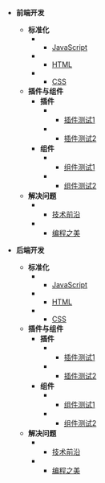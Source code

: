 <!-- docs/_sidebar.md -->

- **前端开发**
  - **标准化**
    - * [JavaScript](/FrontEndDev/StandDev/Javascript.md)
    - * [HTML](/FrontEndDev/StandDev/HTML.md)
    - * [CSS](/FrontEndDev/StandDev/CSS.md)
  - **插件与组件**
    <!-- - * [插件](/FrontEndDev/PlugsAndComps/Plugs) -->
    - **插件**
      - * [插件测试1](/FrontEndDev/PlugsAndComps/Plugs/PlugsTest1.md)
      - * [插件测试2](/FrontEndDev/PlugsAndComps/Plugs/PlugsTest2.md)
    <!-- - * [组件](/FrontEndDev/PlugsAndComps/Comps) -->
    - **组件**
      - * [组件测试1](/FrontEndDev/PlugsAndComps/Comps/CompsTest1.md)
      - * [组件测试2](/FrontEndDev/PlugsAndComps/Comps/CompsTest2.md)
  - **解决问题**
    - * [技术前沿](/FrontEndDev/PlugsAndComps/Comps/CompsTest2.md)
    - * [编程之美](/FrontEndDev/PlugsAndComps/Comps/CompsTest2.md)



- **后端开发**
  - **标准化**
    - * [JavaScript](/FrontEndDev/StandDev/Javascript.md)
    - * [HTML](/FrontEndDev/StandDev/HTML.md)
    - * [CSS](/FrontEndDev/StandDev/CSS.md)
  - **插件与组件**
    <!-- - * [插件](/FrontEndDev/PlugsAndComps/Plugs) -->
    - **插件**
      - * [插件测试1](/FrontEndDev/PlugsAndComps/Plugs/PlugsTest1.md)
      - * [插件测试2](/FrontEndDev/PlugsAndComps/Plugs/PlugsTest2.md)
    <!-- - * [组件](/FrontEndDev/PlugsAndComps/Comps) -->
    - **组件**
      - * [组件测试1](/FrontEndDev/PlugsAndComps/Comps/CompsTest1.md)
      - * [组件测试2](/FrontEndDev/PlugsAndComps/Comps/CompsTest2.md)
  - **解决问题**
    - * [技术前沿](/FrontEndDev/PlugsAndComps/Comps/CompsTest2.md)
    - * [编程之美](/FrontEndDev/PlugsAndComps/Comps/CompsTest2.md)
